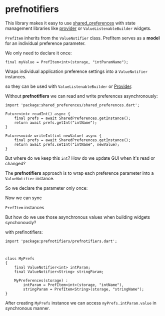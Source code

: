 # prefnotifiers

This library makes it easy to use [shared_preferences](https://pub.dev/packages/shared_preferences) with
state management libraries like [provider](https://pub.dev/packages/provider) or `ValueListenableBuilder` widgets.

`PrefItem` inherits from the `ValueNotifier` class. PrefItem serves as a **model** for an individual preference parameter.

We only need to declare it once:

```
final myValue = PrefItem<int>(storage, "intParamName");
```




Wraps individual application preference settings into a `ValueNotifier` instances.


 so they can be used with `ValueListenableBuilder`
or [Provider](https://pub.dev/packages/provider).

Without **prefnotifiers** we can read and write preferences asynchronously:

```
import 'package:shared_preferences/shared_preferences.dart';

Future<int> readInt() async {
    final prefs = await SharedPreferences.getInstance();
    return await prefs.getInt("intName");
}

Future<void> writeInt(int newValue) async {
    final prefs = await SharedPreferences.getInstance();
    return await prefs.setInt("intName", newValue);
}

```

But where do we keep this `int`? How do we update GUI when it's read or changed?

The **prefnotifiers** approach is to wrap each preference parameter into a `ValueNotifier` instance.

So we declare the parameter only once:


Now we can sync


`PrefItem` instances

But how do we use those asynchronous values when building widgets synchonously?

with prefinotifiers:

```
import 'package:prefnotifiers/prefnotifiers.dart';



class MyPrefs
{
    final ValueNotifier<int> intParam;
    final ValueNotifier<String> stringParam;

    MyPreferences(storage) :
        intParam = PrefItem<int>(storage, "intName"),
        stringParam = PrefItem<String>(storage, "stringName");
}

```

After creating `MyPrefs` instance we can access `myPrefs.intParam.value` in synchronous manner.

